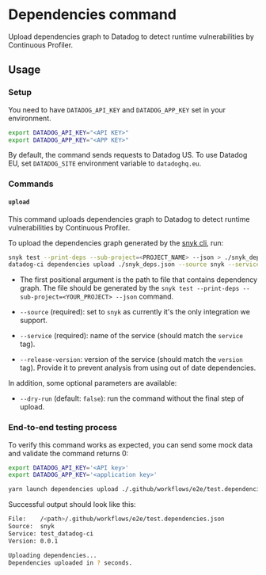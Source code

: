 # Dependencies command

Upload dependencies graph to Datadog to detect runtime vulnerabilities by Continuous Profiler.

## Usage

### Setup

You need to have `DATADOG_API_KEY` and `DATADOG_APP_KEY` set in your environment.

```bash
export DATADOG_API_KEY="<API KEY>"
export DATADOG_APP_KEY="<APP KEY>"
```

By default, the command sends requests to Datadog US. To use Datadog EU, set `DATADOG_SITE` environment variable to `datadoghq.eu`.

### Commands

#### `upload`

This command uploads dependencies graph to Datadog to detect runtime vulnerabilities by Continuous Profiler.

To upload the dependencies graph generated by the [snyk cli](https://github.com/snyk/snyk#cli), run:

```bash
snyk test --print-deps --sub-project=<PROJECT_NAME> --json > ./snyk_deps.json
datadog-ci dependencies upload ./snyk_deps.json --source snyk --service <SERVICE_NAME> --release-version <SERVICE_VERSION>
```

* The first positional argument is the path to file that contains dependency graph.
The file should be generated by the `snyk test --print-deps --sub-project=<YOUR_PROJECT> --json` command.

* `--source` (required): set to `snyk` as currently it's the only integration we support.

* `--service` (required): name of the service (should match the `service` tag).

* `--release-version`: version of the service (should match the `version` tag). Provide it to prevent analysis from using
  out of date dependencies.

In addition, some optional parameters are available:

* `--dry-run` (default: `false`): run the command without the final step of upload.

### End-to-end testing process

To verify this command works as expected, you can send some mock data and validate the command returns 0:

```bash
export DATADOG_API_KEY='<API key>'
export DATADOG_APP_KEY='<application key>'

yarn launch dependencies upload ./.github/workflows/e2e/test.dependencies.json --source snyk --service test_datadog-ci --release-version 0.0.1
```

Successful output should look like this:

```bash
File:    /<path>/.github/workflows/e2e/test.dependencies.json
Source:  snyk
Service: test_datadog-ci
Version: 0.0.1

Uploading dependencies...
Dependencies uploaded in ? seconds.
```

